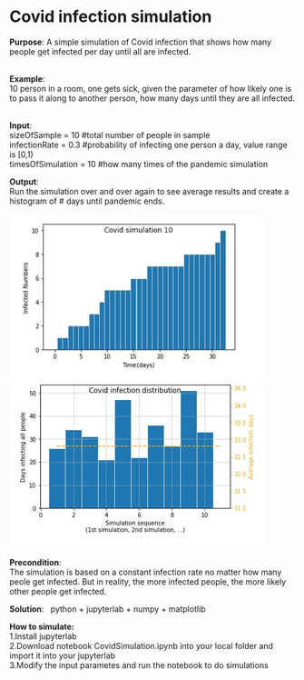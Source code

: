 # Covid infection simulation
**Purpose**: A simple simulation of Covid infection that shows how many people get infected per day until all are infected.<br><br>

**Example**:<br>10 person in a room, one gets sick, given the parameter of how likely one is to pass it along to another person, how many days until they are all infected.<br><br> 

**Input**:<br>
sizeOfSample = 10 #total number of people in sample<br>
infectionRate = 0.3 #probability of infecting one person a day, value range is [0,1)<br>
timesOfSimulation = 10 #how many times of the pandemic simulation<br>

**Output**: <br>Run the simulation over and over again to see average results and create a histogram of # days until pandemic ends.<br><br>
![Infections per day](Covid_infection_simulation.jpg)
![Average infection days](Average_infection_days.jpg)

**Precondition**:<br>The simulation is based on a constant infection rate no matter how many peole get infected.
But in reality, the more infected people, the more likely other people get infected.

**Solution**: &nbsp; python + jupyterlab + numpy + matplotlib

**How to simulate:**<br>
1.Install jupyterlab <br>
2.Download notebook CovidSimulation.ipynb into your local folder and import it into your jupyterlab<br>
3.Modify the input parametes and run the notebook to do simulations<br>
